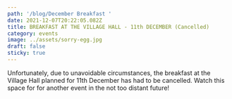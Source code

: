 ```yaml
---
path: '/blog/December Breakfast '
date: 2021-12-07T20:22:05.082Z
title: BREAKFAST AT THE VILLAGE HALL - 11th DECEMBER (Cancelled)
category: events
image: ../assets/sorry-egg.jpg
draft: false
sticky: true
---
```

Unfortunately, due to unavoidable circumstances, the breakfast at the Village Hall planned for 11th December has had to be cancelled.  Watch this space for for another event in the not too distant future!